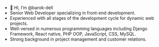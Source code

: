 - 👋 Hi, I’m @barok-dell
- Senior Web Developer specializing in front-end development. 
- Experienced with all stages of the development cycle for dynamic web projects. 
- Well-versed in numerous programming languages including Django Framework, React native, PHP OOP, JavaScript, CSS, MySQL.  
- Strong background in project management and customer relations.
<!---
barok-dell/barok-dell is a ✨ special ✨ repository because its `README.md` (this file) appears on your GitHub profile.
You can click the Preview link to take a look at your changes.
--->
